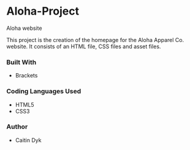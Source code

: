 # Aloha-Project
Aloha website

This project is the creation of the homepage for the Aloha Apparel Co. website. It consists of an HTML file, CSS files and asset files.  

### Built With
  - Brackets
 
### Coding Languages Used
- HTML5
- CSS3
 
### Author
- Caitin Dyk
